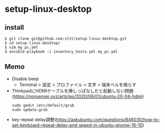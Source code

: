 # setup-linux-desktop
## install

```
$ git clone git@github.com:st1t/setup-linux-desktop.git
$ cd setup-linux-desktop/
$ vim my_pc.yml
$ ansible-playbook -i inventory_hosts.yml my_pc.yml
```

## Memo

- Disable beep
    - Terminal > 設定 > プロファイル > 文字 > 端末ベルを鳴らす
- ThinkpadにHDMIケーブルを挿しっぱなしだと起動しない問題(https://nonsensej.xyz/articles/2020/06/01/ubuntu-20-04-hdmi)
    ```
    sudo gedit /etc/default/grub
    sudo update-grub
    ```
- key repeat delay調整(https://askubuntu.com/questions/846030/how-to-set-keyboard-repeat-delay-and-speed-in-ubuntu-gnome-16-10)
